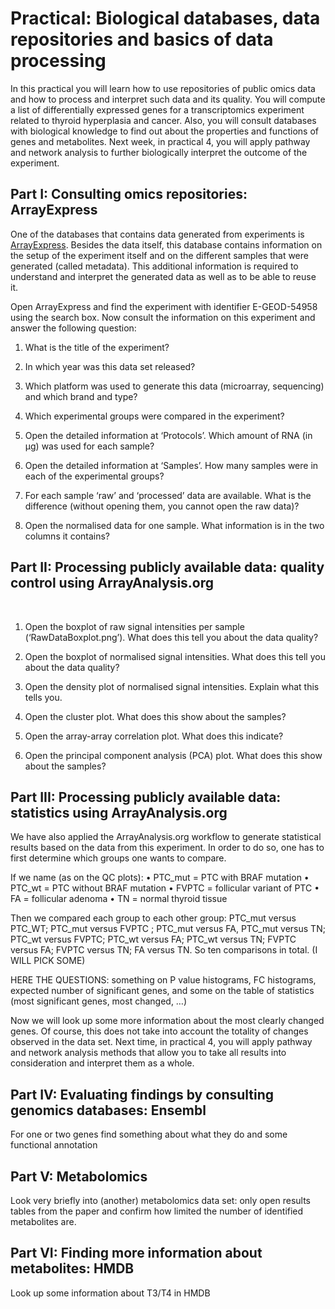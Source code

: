 # Practical: Biological databases, data repositories and basics of data processing

In this practical you will learn how to use repositories of public omics data and how to process and interpret such data and its quality. 
You will compute a list of differentially expressed genes for a transcriptomics experiment related to thyroid hyperplasia and cancer. 
Also, you will consult databases with biological knowledge to find out about the properties and functions of genes and metabolites. 
Next week, in practical 4, you will apply pathway and network analysis to further biologically interpret the outcome of the experiment.

## Part I: Consulting omics repositories: ArrayExpress

One of the databases that contains data generated from experiments is [ArrayExpress](https://www.ebi.ac.uk/arrayexpress/). Besides the data itself, 
this database contains information on the setup of the experiment itself and on the different samples that were generated (called 
metadata). This additional information is required to understand and interpret the generated data as well as to be able to reuse it.

Open ArrayExpress and find the experiment with identifier E-GEOD-54958 using the search box.
Now consult the information on this experiment and answer the following question:

1)	What is the title of the experiment?

2)	In which year was this data set released?

3)	Which platform was used to generate this data (microarray, sequencing) and which brand and type?

4)	Which experimental groups were compared in the experiment?

5)	Open the detailed information at ‘Protocols’. Which amount of RNA (in μg) was used for each sample?

6)	Open the detailed information at ‘Samples’. How many samples were in each of the experimental groups?

7)	For each sample ‘raw’ and ‘processed’ data are available. What is the difference (without opening them, you cannot open the raw data)?

8)	Open the normalised data for one sample. What information is in the two columns it contains?

## Part II: Processing publicly available data: quality control using ArrayAnalysis.org
 
1)	Open the boxplot of raw signal intensities per sample (‘RawDataBoxplot.png’). What does this tell you about the data quality?

2)	Open the boxplot of normalised signal intensities. What does this tell you about the data quality?

3)	Open the density plot of normalised signal intensities. Explain what this tells you.

4)	Open the cluster plot. What does this show about the samples?
 
5)	Open the array-array correlation plot. What does this indicate?

6)	Open the principal component analysis (PCA) plot. What does this show about the samples?

## Part III: Processing publicly available data: statistics using ArrayAnalysis.org
We have also applied the ArrayAnalysis.org workflow to generate statistical results based on the data from this experiment. In order to 
do so, one has to first determine which groups one wants to compare.

If we name (as on the QC plots):
•	PTC_mut = PTC with BRAF mutation
•	PTC_wt = PTC without BRAF mutation
•	FVPTC = follicular variant of PTC
•	FA = follicular adenoma
•	TN = normal thyroid tissue

Then we  compared each group to each other group: PTC_mut versus PTC_WT; PTC_mut versus FVPTC ; PTC_mut versus FA, PTC_mut versus TN; 
PTC_wt versus FVPTC; PTC_wt versus FA; PTC_wt versus TN; FVPTC versus FA; FVPTC versus TN; FA versus TN. So ten comparisons in total. 
(I WILL PICK SOME)

HERE THE QUESTIONS: something on P value histograms, FC histograms, expected number of significant genes, and some on the table of 
statistics (most significant genes, most changed, …) 

Now we will look up some more information about the most clearly changed genes. Of course, this does not take into account the totality 
of changes observed in the data set. Next time, in practical 4, you will apply pathway and network analysis methods that allow you to 
take all results into consideration and interpret them as a whole.

## Part IV: Evaluating findings by consulting genomics databases: Ensembl

For one or two genes find something about what they do and some functional annotation

## Part V: Metabolomics

Look very briefly into (another) metabolomics data set: only open results tables from the paper and confirm how limited the number of 
identified metabolites are.

## Part VI: Finding more information about metabolites: HMDB
Look up some information about T3/T4 in HMDB

